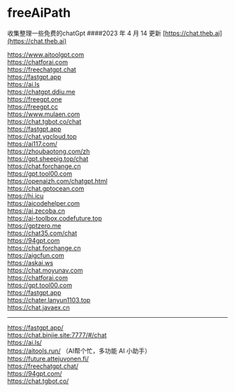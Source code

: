 # freeAiPath
收集整理一些免费的chatGpt 
####2023 年 4 月 14 更新
[https://chat.theb.ai](https://chat.theb.ai)

https://www.aitoolgpt.com<br />
https://chatforai.com<br />
https://freechatgpt.chat<br />
https://fastgpt.app<br />
https://ai.ls<br />
https://chatgpt.ddiu.me<br />
https://freegpt.one<br />
https://freegpt.cc<br />
https://www.mulaen.com<br />
https://chat.tgbot.co/chat<br />
https://fastgpt.app<br />
https://chat.yqcloud.top<br />
https://ai117.com/<br />
https://zhoubaotong.com/zh<br />
https://gpt.sheepig.top/chat<br />
https://chat.forchange.cn<br />
https://gpt.tool00.com<br />
https://openaizh.com/chatgpt.html<br />
https://chat.gptocean.com<br />
https://hi.icu<br />
https://aicodehelper.com<br />
https://ai.zecoba.cn<br />
https://ai-toolbox.codefuture.top<br />
https://gptzero.me<br />
https://chat35.com/chat<br />
https://94gpt.com<br />
https://chat.forchange.cn<br />
https://aigcfun.com<br />
https://askai.ws<br />
https://chat.moyunav.com<br />
https://chatforai.com<br />
https://gpt.tool00.com<br />
https://fastgpt.app<br />
https://chater.lanyun1103.top<br />
https://chat.javaex.cn<br />
*****
https://fastgpt.app/<br />
https://chat.binjie.site:7777/#/chat<br />
https://ai.ls/<br />
https://aitools.run/ （AI帮个忙，多功能 AI 小助手）<br />
https://future.attejuvonen.fi/<br />
https://freechatgpt.chat/<br />
https://94gpt.com/<br />
https://chat.tgbot.co/<br />

